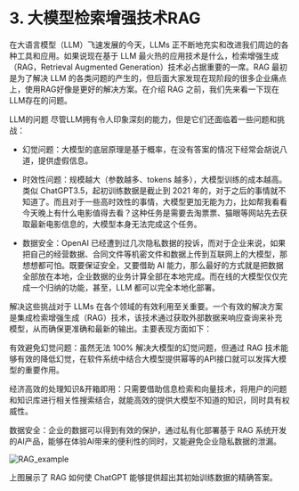 # 3. 大模型检索增强技术RAG

在大语言模型（LLM）飞速发展的今天，LLMs 正不断地充实和改进我们周边的各种工具和应用。如果说现在基于 LLM 最火热的应用技术是什么，检索增强生成（RAG，Retrieval Augmented Generation）技术必占据重要的一席。RAG 最初是为了解决 LLM 的各类问题的产生的，但后面大家发现在现阶段的很多企业痛点上，使用RAG好像是更好的解决方案。在介绍 RAG 之前，我们先来看一下现在LLM存在的问题。

LLM的问题
尽管LLM拥有令人印象深刻的能力，但是它们还面临着一些问题和挑战：

* 幻觉问题：大模型的底层原理是基于概率，在没有答案的情况下经常会胡说八道，提供虚假信息。

* 时效性问题：规模越大（参数越多、tokens 越多），大模型训练的成本越高。类似 ChatGPT3.5，起初训练数据是截止到 2021 年的，对于之后的事情就不知道了。而且对于一些高时效性的事情，大模型更加无能为力，比如帮我看看今天晚上有什么电影值得去看？这种任务是需要去淘票票、猫眼等网站先去获取最新电影信息的，大模型本身无法完成这个任务。

* 数据安全：OpenAI 已经遭到过几次隐私数据的投诉，而对于企业来说，如果把自己的经营数据、合同文件等机密文件和数据上传到互联网上的大模型，那想想都可怕。既要保证安全，又要借助 AI 能力，那么最好的方式就是把数据全部放在本地，企业数据的业务计算全部在本地完成。而在线的大模型仅仅完成一个归纳的功能，甚至，LLM 都可以完全本地化部署。

解决这些挑战对于 LLMs 在各个领域的有效利用至关重要。一个有效的解决方案是集成检索增强生成（RAG）技术，该技术通过获取外部数据来响应查询来补充模型，从而确保更准确和最新的输出。主要表现方面如下：

有效避免幻觉问题：虽然无法 100% 解决大模型的幻觉问题，但通过 RAG 技术能够有效的降低幻觉，在软件系统中结合大模型提供幂等的API接口就可以发挥大模型的重要作用。

经济高效的处理知识&开箱即用：只需要借助信息检索和向量技术，将用户的问题和知识库进行相关性搜索结合，就能高效的提供大模型不知道的知识，同时具有权威性。

数据安全：企业的数据可以得到有效的保护，通过私有化部署基于 RAG 系统开发的AI产品，能够在体验AI带来的便利性的同时，又能避免企业隐私数据的泄漏。

![RAG_example](https://img-blog.csdnimg.cn/img_convert/568d87172aaa9f21fc798658fdff2793.webp?x-oss-process=image/format,png)



上图展示了 RAG 如何使 ChatGPT 能够提供超出其初始训练数据的精确答案。
